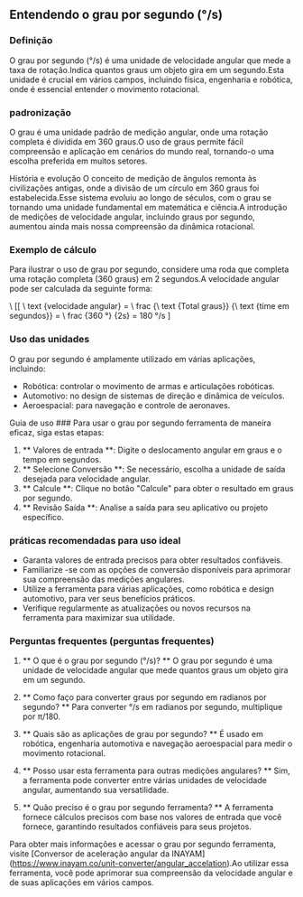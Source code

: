 ## Entendendo o grau por segundo (°/s)

### Definição
O grau por segundo (°/s) é uma unidade de velocidade angular que mede a taxa de rotação.Indica quantos graus um objeto gira em um segundo.Esta unidade é crucial em vários campos, incluindo física, engenharia e robótica, onde é essencial entender o movimento rotacional.

### padronização
O grau é uma unidade padrão de medição angular, onde uma rotação completa é dividida em 360 graus.O uso de graus permite fácil compreensão e aplicação em cenários do mundo real, tornando-o uma escolha preferida em muitos setores.

História e evolução
O conceito de medição de ângulos remonta às civilizações antigas, onde a divisão de um círculo em 360 graus foi estabelecida.Esse sistema evoluiu ao longo de séculos, com o grau se tornando uma unidade fundamental em matemática e ciência.A introdução de medições de velocidade angular, incluindo graus por segundo, aumentou ainda mais nossa compreensão da dinâmica rotacional.

### Exemplo de cálculo
Para ilustrar o uso de grau por segundo, considere uma roda que completa uma rotação completa (360 graus) em 2 segundos.A velocidade angular pode ser calculada da seguinte forma:

\ [[
\ text {velocidade angular} = \ frac {\ text {Total graus}} {\ text {time em segundos}} = \ frac {360 °} {2s} = 180 °/s
\]

### Uso das unidades
O grau por segundo é amplamente utilizado em várias aplicações, incluindo:
- Robótica: controlar o movimento de armas e articulações robóticas.
- Automotivo: no design de sistemas de direção e dinâmica de veículos.
- Aeroespacial: para navegação e controle de aeronaves.

Guia de uso ###
Para usar o grau por segundo ferramenta de maneira eficaz, siga estas etapas:
1. ** Valores de entrada **: Digite o deslocamento angular em graus e o tempo em segundos.
2. ** Selecione Conversão **: Se necessário, escolha a unidade de saída desejada para velocidade angular.
3. ** Calcule **: Clique no botão "Calcule" para obter o resultado em graus por segundo.
4. ** Revisão Saída **: Analise a saída para seu aplicativo ou projeto específico.

### práticas recomendadas para uso ideal
- Garanta valores de entrada precisos para obter resultados confiáveis.
- Familiarize -se com as opções de conversão disponíveis para aprimorar sua compreensão das medições angulares.
- Utilize a ferramenta para várias aplicações, como robótica e design automotivo, para ver seus benefícios práticos.
- Verifique regularmente as atualizações ou novos recursos na ferramenta para maximizar sua utilidade.

### Perguntas frequentes (perguntas frequentes)

1. ** O que é o grau por segundo (°/s)? **
O grau por segundo é uma unidade de velocidade angular que mede quantos graus um objeto gira em um segundo.

2. ** Como faço para converter graus por segundo em radianos por segundo? **
Para converter °/s em radianos por segundo, multiplique por π/180.

3. ** Quais são as aplicações de grau por segundo? **
É usado em robótica, engenharia automotiva e navegação aeroespacial para medir o movimento rotacional.

4. ** Posso usar esta ferramenta para outras medições angulares? **
Sim, a ferramenta pode converter entre várias unidades de velocidade angular, aumentando sua versatilidade.

5. ** Quão preciso é o grau por segundo ferramenta? **
A ferramenta fornece cálculos precisos com base nos valores de entrada que você fornece, garantindo resultados confiáveis ​​para seus projetos.

Para obter mais informações e acessar o grau por segundo ferramenta, visite [Conversor de aceleração angular da INAYAM] (https://www.inayam.co/unit-converter/angular_accelation).Ao utilizar essa ferramenta, você pode aprimorar sua compreensão da velocidade angular e de suas aplicações em vários campos.